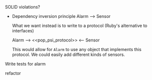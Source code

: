 SOLID violations?
 - Dependency inversion principle
    Alarm --> Sensor

    What we want instead is to write to a protocol (Ruby's alternative to interfaces)

    Alarm --> <<pop_psi_protocol>> <-- Sensor

   This would allow for `Alarm` to use any object that implements this protocol. We could easily add different kinds of sensors.

Write tests for alarm

refactor